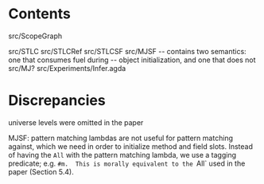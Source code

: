 # Contents

src/ScopeGraph

src/STLC
src/STLCRef
src/STLCSF
src/MJSF -- contains two semantics: one that consumes fuel during
         -- object initialization, and one that does not
src/MJ?
src/Experiments/Infer.agda


# Discrepancies

universe levels were omitted in the paper

MJSF: pattern matching lambdas are not useful for pattern matching
against, which we need in order to initialize method and field slots.
Instead of having the `All` with the pattern matching lambda, we
use a tagging predicate; e.g. `#m.  This is morally equivalent to the `All` used
in the paper (Section 5.4).
